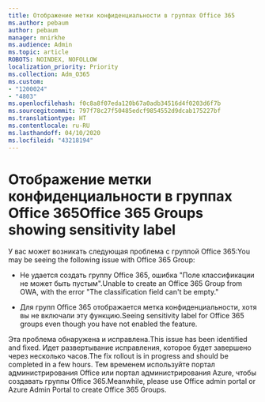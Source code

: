```yaml
---
title: Отображение метки конфиденциальности в группах Office 365
ms.author: pebaum
author: pebaum
manager: mnirkhe
ms.audience: Admin
ms.topic: article
ROBOTS: NOINDEX, NOFOLLOW
localization_priority: Priority
ms.collection: Adm_O365
ms.custom:
- "1200024"
- "4803"
ms.openlocfilehash: f0c8a8f07eda120b67a0adb34516d4f0203d6f7b
ms.sourcegitcommit: 797f78c27f50485edcf9854552d9dcab175227bf
ms.translationtype: HT
ms.contentlocale: ru-RU
ms.lasthandoff: 04/10/2020
ms.locfileid: "43218194"
---
```

# <a name="office-365-groups-showing-sensitivity-label"></a><span data-ttu-id="606d8-102">Отображение метки конфиденциальности в группах Office 365</span><span class="sxs-lookup"><span data-stu-id="606d8-102">Office 365 Groups showing sensitivity label</span></span>

<span data-ttu-id="606d8-103">У вас может возникать следующая проблема с группой Office 365:</span><span class="sxs-lookup"><span data-stu-id="606d8-103">You may be seeing the following issue with Office 365 Group:</span></span>

- <span data-ttu-id="606d8-104">Не удается создать группу Office 365, ошибка "Поле классификации не может быть пустым".</span><span class="sxs-lookup"><span data-stu-id="606d8-104">Unable to create an Office 365 Group from OWA, with the error "The classification field can't be empty."</span></span>

- <span data-ttu-id="606d8-105">Для групп Office 365 отображается метка конфиденциальности, хотя вы не включали эту функцию.</span><span class="sxs-lookup"><span data-stu-id="606d8-105">Seeing sensitivity label for Office 365 groups even though you have not enabled the feature.</span></span>

<span data-ttu-id="606d8-106">Эта проблема обнаружена и исправлена.</span><span class="sxs-lookup"><span data-stu-id="606d8-106">This issue has been identified and fixed.</span></span> <span data-ttu-id="606d8-107">Идет развертывание исправления, которое будет завершено через несколько часов.</span><span class="sxs-lookup"><span data-stu-id="606d8-107">The fix rollout is in progress and should be completed in a few hours.</span></span> <span data-ttu-id="606d8-108">Тем временем используйте портал администрирования Office или портал администрирования Azure, чтобы создавать группы Office 365.</span><span class="sxs-lookup"><span data-stu-id="606d8-108">Meanwhile, please use Office admin portal or Azure Admin Portal to create Office 365 Groups.</span></span>  
